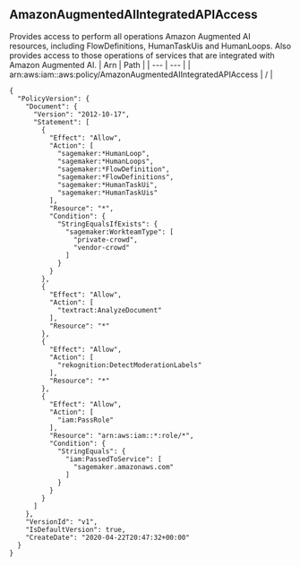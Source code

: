 
## AmazonAugmentedAIIntegratedAPIAccess
Provides access to perform all operations Amazon Augmented AI resources, including FlowDefinitions, HumanTaskUis and HumanLoops. Also provides access to those operations of services that are integrated with Amazon Augmented AI. 
| Arn | Path |
| --- | --- |
| arn:aws:iam::aws:policy/AmazonAugmentedAIIntegratedAPIAccess | / |
```
{
  "PolicyVersion": {
    "Document": {
      "Version": "2012-10-17",
      "Statement": [
        {
          "Effect": "Allow",
          "Action": [
            "sagemaker:*HumanLoop",
            "sagemaker:*HumanLoops",
            "sagemaker:*FlowDefinition",
            "sagemaker:*FlowDefinitions",
            "sagemaker:*HumanTaskUi",
            "sagemaker:*HumanTaskUis"
          ],
          "Resource": "*",
          "Condition": {
            "StringEqualsIfExists": {
              "sagemaker:WorkteamType": [
                "private-crowd",
                "vendor-crowd"
              ]
            }
          }
        },
        {
          "Effect": "Allow",
          "Action": [
            "textract:AnalyzeDocument"
          ],
          "Resource": "*"
        },
        {
          "Effect": "Allow",
          "Action": [
            "rekognition:DetectModerationLabels"
          ],
          "Resource": "*"
        },
        {
          "Effect": "Allow",
          "Action": [
            "iam:PassRole"
          ],
          "Resource": "arn:aws:iam::*:role/*",
          "Condition": {
            "StringEquals": {
              "iam:PassedToService": [
                "sagemaker.amazonaws.com"
              ]
            }
          }
        }
      ]
    },
    "VersionId": "v1",
    "IsDefaultVersion": true,
    "CreateDate": "2020-04-22T20:47:32+00:00"
  }
}
```
